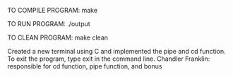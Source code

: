 TO COMPILE PROGRAM:
make

TO RUN PROGRAM: 
./output

TO CLEAN PROGRAM:
make clean 

Created a new terminal using C and implemented the pipe and cd function. To exit the program, type exit in the command line. 
Chandler Franklin: responsible for cd function, pipe function, and bonus